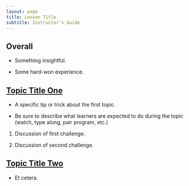 ```yaml
---
layout: page
title: Lesson Title
subtitle: Instructor's Guide
---
```

## Overall

*   Something insightful.

*   Some hard-won experience.

## [Topic Title One](01-one.html)

*   A specific tip or trick about the first topic.

*   Be sure to describe what learners are expected to do during the topic
    (watch, type along, pair program, etc.)

1.  Discussion of first challenge.

2.  Discussion of second challenge.

## [Topic Title Two](02-two.html)

*   Et cetera.
